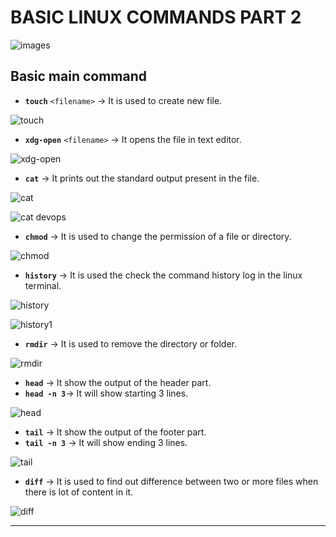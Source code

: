 # BASIC LINUX COMMANDS PART 2

![images](https://user-images.githubusercontent.com/76991475/232840834-c718ac64-f703-44ee-b85c-d5b92d7b864a.jpeg)


## Basic main command

- **`touch`** `<filename>` -> It is used to create new file.

![touch](https://user-images.githubusercontent.com/76991475/223453160-311d9543-aa13-47db-b1ec-f0baf9ac9348.png)

- **`xdg-open`** `<filename>` -> It opens the file in text editor.

![xdg-open](https://user-images.githubusercontent.com/76991475/223454043-5f218a18-5467-4966-aa3c-461273320e18.png)
 
- **`cat`** -> It prints out the standard output present in the file.

![cat](https://user-images.githubusercontent.com/76991475/223454223-f80c310f-4596-4e9a-b48c-ff94d6d172bc.png)

![cat devops](https://user-images.githubusercontent.com/76991475/223454271-243fa4aa-1eef-4e81-8437-042f13b76df5.png)

- **`chmod`** -> It is used to change the permission of a file or directory.

![chmod](https://user-images.githubusercontent.com/76991475/223454541-dfb95266-3d20-427d-b252-f459100672e9.png)

- **`history`** -> It is used the check the command history log in the linux terminal.

![history](https://user-images.githubusercontent.com/76991475/223454748-c647169e-5459-41a9-a30e-cd687cb54707.png)

![history1](https://user-images.githubusercontent.com/76991475/223454782-7f0301b8-1e51-402f-a906-1a872e1e13fe.png)

- **`rmdir`** -> It is used to remove the directory or folder.

![rmdir](https://user-images.githubusercontent.com/76991475/223455252-ee9306cf-42ba-43e6-885e-5c718b69c8f1.png)

- **`head`** -> It show the output of the header part.
- **`head -n 3`**-> It will show starting 3 lines.

![head](https://user-images.githubusercontent.com/76991475/223455401-595640ef-5c3d-400b-b4bb-fc7b2f9a22fe.png)

- **`tail`** -> It show the output of the footer part.
- **`tail -n 3`** -> It will show ending 3 lines.

![tail](https://user-images.githubusercontent.com/76991475/223455499-e0c2ee77-6035-47cf-bba5-dd54bcda0ea9.png)

- **`diff`** -> It is used to find out difference between two or more files when there is lot of content in it.

![diff](https://user-images.githubusercontent.com/76991475/223455626-5276f726-bf3a-408f-b746-3cce2323852d.png)

---